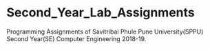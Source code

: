 # Second_Year_Lab_Assignments
Programming Assignments of Savitribai Phule Pune University(SPPU) Second Year(SE) Computer Engineering 2018-19.
